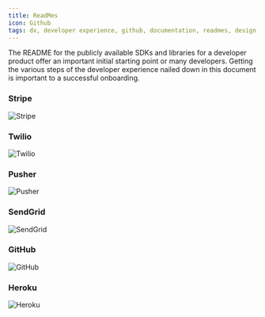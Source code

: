 ```yaml
---
title: ReadMes
icon: Github
tags: dx, developer experience, github, documentation, readmes, design, content
---
```


The README for the publicly available SDKs and libraries for a
developer product offer an important initial starting point or many developers.
Getting the various steps of the developer experience nailed down in this document
is important to a successful onboarding.

### Stripe

![Stripe](../images/dx/stripe/stripe-44.png)

### Twilio

![Twilio](../images/dx/twilio/twilio-34.png)

### Pusher

![Pusher](../images/dx/pusher/pusher-20.png)

### SendGrid

![SendGrid](../images/dx/sendgrid/sendgrid-25.png)

### GitHub

![GitHub](../images/dx/github/github-50.png)

### Heroku

![Heroku](../images/dx/heroku/heroku-29.png)

